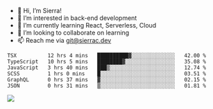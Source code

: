- 👋 Hi, I’m Sierra!
- 👀 I’m interested in back-end development
- 🌱 I’m currently learning React, Serverless, Cloud
- 💞️ I’m looking to collaborate on learning
- 📫 Reach me via git@sierrac.dev

<!--START_SECTION:waka-->

```text
TSX          12 hrs 4 mins   ██████████▓░░░░░░░░░░░░░░   42.00 %
TypeScript   10 hrs 5 mins   ████████▓░░░░░░░░░░░░░░░░   35.08 %
JavaScript   3 hrs 40 mins   ███▒░░░░░░░░░░░░░░░░░░░░░   12.74 %
SCSS         1 hrs 0 mins    █░░░░░░░░░░░░░░░░░░░░░░░░   03.51 %
GraphQL      0 hrs 37 mins   ▓░░░░░░░░░░░░░░░░░░░░░░░░   02.15 %
JSON         0 hrs 31 mins   ▒░░░░░░░░░░░░░░░░░░░░░░░░   01.81 %
```

<!--END_SECTION:waka-->


![](https://hit.yhype.me/github/profile?user_id=7351311)
